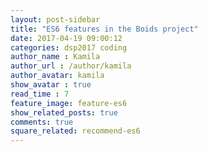```yaml
---
layout: post-sidebar
title: "ES6 features in the Boids project"
date: 2017-04-19 09:00:12
categories: dsp2017 coding
author_name : Kamila
author_url : /author/kamila
author_avatar: kamila
show_avatar : true
read_time : 7
feature_image: feature-es6
show_related_posts: true
comments: true
square_related: recommend-es6
---
```




